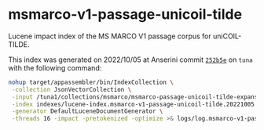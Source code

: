 # msmarco-v1-passage-unicoil-tilde

Lucene impact index of the MS MARCO V1 passage corpus for uniCOIL-TILDE.

This index was generated on 2022/10/05 at Anserini commit [`252b5e`](https://github.com/castorini/anserini/commit/252b5e2087dd7b3b994d41a444d4ae0044519819) on `tuna` with the following command:

```bash
nohup target/appassembler/bin/IndexCollection \
 -collection JsonVectorCollection \
 -input /tuna1/collections/msmarco/msmarco-passage-unicoil-tilde-expansion/ \
 -index indexes/lucene-index.msmarco-v1-passage-unicoil-tilde.20221005.252b5e/ \
 -generator DefaultLuceneDocumentGenerator \
 -threads 16 -impact -pretokenized -optimize >& logs/log.msmarco-v1-passage-unicoil-tilde.20221005.252b5e &
```

